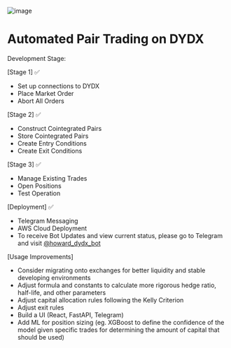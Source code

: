 ![image](https://github.com/HowardLiYH/dydx-trading-bot/assets/60827239/ab62edcf-6fd5-47c2-9582-c21819639e81)


# Automated Pair Trading on DYDX

Development Stage:

[Stage 1] ✅
- Set up connections to DYDX
- Place Market Order
- Abort All Orders

[Stage 2]  ✅
- Construct Cointegrated Pairs
- Store Cointegrated Pairs
- Create Entry Conditions
- Create Exit Conditions

[Stage 3]  ✅
- Manage Existing Trades
- Open Positions
- Test Operation

[Deployment] ✅
- Telegram Messaging 
- AWS Cloud Deployment
- To receive Bot Updates and view current status, please go to Telegram and visit [@howard_dydx_bot](https://t.me/howard_dydx_bot)

[Usage Improvements] 
- Consider migrating onto exchanges for better liquidity and stable developing environments
- Adjust formula and constants to calculate more rigorous hedge ratio, half-life, and other parameters
- Adjust capital allocation rules following the Kelly Criterion
- Adjust exit rules
- Build a UI (React, FastAPI, Telegram)
- Add ML for position sizing (eg. XGBoost to define the confidence of the model given specific trades for determining the amount of capital that should be used)



